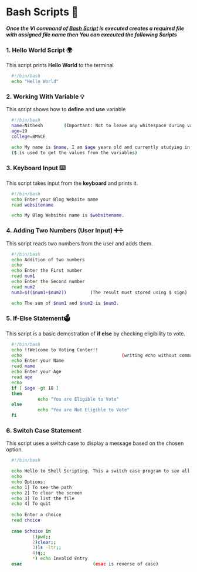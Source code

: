 # Bash Scripts 📜
***Once the VI command of [Bash Script](https://github.com/VC-Nithesh944/Unix-Shell-Program/blob/main/Unix%20Commands/Bash%20Scripts.md) is executed creates a required file with assigned file name then You can executed the following Scripts***

### 1. Hello World Script 🌍
This script prints **Hello World** to the terminal
```bash
  #!/bin/bash
  echo "Hello World"
```

### 2. Working With Variable 💡
This script shows how to **define** and **use** variable
```bash
  #!/bin/bash
  name=Nithesh        (Important: Not to leave any whitespace during variable declaration)
  age=19
  college=BMSCE

  echo My name is $name, I am $age years old and currently studying in $college college
  ($ is used to get the values from the variables)
```

### 3. Keyboard Input ⌨️
This script takes input from the **keyboard** and prints it.
```bash
  #!/bin/bash
  echo Enter your Blog Website name
  read websitename

  echo My Blog Websites name is $websitename.
```

### 4. Adding Two Numbers (User Input) ➕➗
This script reads two numbers from the user and adds them.
```bash
  #!/bin/bash
  echo Addition of two numbers
  echo
  echo Enter the First number
  read num1
  echo Enter the Second number
  read num2
  num3=$(($num1+$num2))         (The result must stored using $ sign)

  echo The sum of $num1 and $num2 is $num3.
```
### 5. If-Else Statement🗳️
This script is a basic demostration of **if else** by checking eligibility to vote.
```bash
  #!/bin/bash
  echo !!Welcome to Voting Center!!
  echo                                      (writing echo without commands gives newline)
  echo Enter your Name
  read name
  echo Enter your Age
  read age
  echo
  if [ $age -gt 18 ]
  then
            echo "You are Eligible to Vote"
  else
            echo "You are Not Eligible to Vote"
  fi
```

### 6. Switch Case Statement
This script uses a switch case to display a message based on the chosen option.
```bash
  #!/bin/bash

  echo Hello to Shell Scripting. This a switch case program to see all the syntax functions.
  echo
  echo Options:
  echo 1] To see the path
  echo 2] To clear the screen
  echo 3] To list the file
  echo 4] To quit
  
  echo Enter a choice
  read choice
  
  case $choice in
          1)pwd;;
          2)clear;;
          3)ls -ltr;;
          4)q;;
          *) echo Invalid Entry
  esac                           (esac is reverse of case)
```
